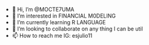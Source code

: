 - 👋 Hi, I’m @MOCTE7UMA
- 👀 I’m interested in FINANCIAL M0DELING
- 🌱 I’m currently learning R LANGUAGE
- 💞️ I’m looking to collaborate on any thing I can be util
- 📫 How to reach me IG: esjulio11 

<!---
MOCTE7UMA/MOCTE7UMA is a ✨ special ✨ repository because its `README.md` (this file) appears on your GitHub profile.
You can click the Preview link to take a look at your changes.
--->
